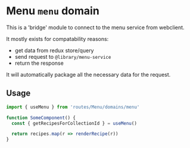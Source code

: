 # Menu `menu` domain

This is a 'bridge' module to connect to the menu service from webclient.

It mostly exists for compatability reasons:

- get data from redux store/query
- send request to `@library/menu-service`
- return the response

It will automatically package all the necessary data for the request.

## Usage

```ts
import { useMenu } from 'routes/Menu/domains/menu'

function SomeComponent() {
  const { getRecipesForCollectionId } = useMenu()

  return recipes.map(r => renderRecipe(r))
}
```
